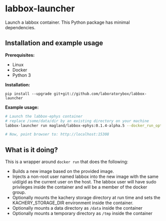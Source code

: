 # labbox-launcher

Launch a labbox container. This Python package has minimal dependencies.

## Installation and example usage

**Prerequisites:**

* Linux
* Docker
* Python 3

**Installation:**

```
pip install --upgrade git+git://github.com/laboratorybox/labbox-launcher
```

**Example usage:**

```bash
# Launch the labbox-ephys container
# replace /some/data/dir by an existing directory on your machine
labbox-launcher run magland/labbox-ephys:0.1.4-alpha.5 --docker_run_opts "--net host" --kachery $KACHERY_STORAGE_DIR --data /some/data/dir

# Now, point browser to: http://localhost:15308
```

## What is it doing?

This is a wrapper around `docker run` that does the following:

* Builds a new image based on the provided image.
* Injects a non-root user named labbox into the new image with the same uid/gid as the current user on the host. The labbox user will have sudo privileges inside the container and will be a member of the docker group.
* Optionally mounts the kachery storage directory at run time and sets the KACHERY_STORAGE_DIR environment inside the container.
* Optionally mounts a data directory as `/data` inside the container
* Optionally mounts a temporary directory as `/tmp` inside the container


